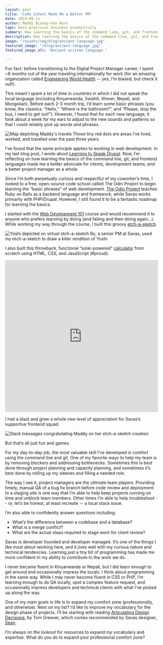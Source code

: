 ```yaml
---
layout: post
title: "Code School Made Me a Better PM"
date: 2019-09-11
author: Maddy Bishop-Van Horn
tags: best-practices business productivity
summary: How learning the basics of the command line, git, and frontend languages made me a better advocate for clients, development teams, and a better project manager.
description: How learning the basics of the command line, git, and frontend languages made me a better advocate for clients, development teams, and a better project manager.
image: "/assets/img/blog/ancient-language.jpg"
featured_image: "/blog/ancient-language.jpg"
featured_image_alt: "Ancient written language."

---
```


Fun fact: before transitioning to the Digital Project Manager career, I spent ~6 months out of the year traveling internationally for work (for an amazing organization called [Engineering World Health](http://www.ewh.org) -- yes, I’m biased, but check it out!).

This meant I spent a lot of time in countries in which I did not speak the local language (including Kinyarwanda, Swahili, Khmer, Nepali, and Mongolian). Before each 2-3 month trip, I’d learn some basic phrases (you know, the classics: “Hello,” “Where is the bathroom?”, and “Please, stop the bus, I need to get out!”). However, I found that for each new language, it took about a week for my ears to adjust to the new sounds and patterns so that I could reliably pick up words and phrases.


<div class="blog-image-full-width">
<img alt="Map depicting Maddy's travels" src="/assets/img/blog/maddy-travels-map.png">
<span class="caption">Those tiny red dots are areas I’ve lived, worked, and traveled over the past three years.</span>
</div>

I’ve found that the same principle applies to working in web development. In my last blog post, I wrote about [Learning to Speak Drupal](https://savaslabs.com/2019/04/22/top-5-things-to-know-to-speak-drupal.html). Now, I’m reflecting on how learning the basics of the command line, git, and frontend languages made me a better advocate for clients, development teams, and a better project manager as a whole.

Since I’m both perpetually curious _and_ respectful of my coworker’s time, I looked to a free, open-source code school called The Odin Project to begin learning the “basic phrases” of web development. [The Odin Project](https://www.theodinproject.com) teaches Ruby on Rails as a backend language and framework, while Savas works primarily with PHP/Drupal. However, I still found it to be a fantastic roadmap for learning the basics.

I started with the [Web Development 101](https://www.theodinproject.com/courses/web-development-101) course and would recommend it to anyone who prefers learning by doing (and failing and then doing again…). While working my way through the course, I built this groovy [etch-a-sketch](https://maddybvh.github.io/etch-a-sketch/).

<div class="blog-image-large">
<img alt="Yoshi depicted on virtual etch-a-sketch" src="/assets/img/blog/etch-a-sketch.png">
<span class="caption">Ro, a senior PM at Savas, used my etch-a-sketch to draw a killer rendition of Yoshi</span>
</div>

I also built this throwback, functional “solar-powered” [calculator](https://maddybvh.github.io/calculator/) from scratch using HTML, CSS, and JavaScript (#proud):

<iframe src="https://maddybvh.github.io/calculator/" width="100%" height="500px" style="border:none"></iframe>

I had a blast and grew a whole new level of appreciation for Savas’s supportive frontend squad.

<div class="blog-image-large">
<img alt="Slack messages congratulating Maddy on her etch-a-sketch creation" src="/assets/img/blog/maddy-front-end-slack.png">
</div>

But that’s all just fun and games.

For my day-to-day job, the most valuable skill I’ve developed is comfort using the command line and git. One of my favorite ways to help my team is by removing blockers and addressing bottlenecks. Sometimes this is best done through project planning and capacity planning, and sometimes it’s best done by rolling up my sleeves and filling a needed role.

The way I see it, project managers are the ultimate team players. Providing timely, manual QA of a bug fix branch before  code review and deployment to a staging site is one way that I’m able to help keep projects running on time and unblock team members. Other times I’m able to help troubleshoot -- or, let’s be honest, at least recreate -- a local stack issue.

I’m also able to confidently answer questions including:
* What’s the difference between a codebase and a database?
* What is a merge conflict?
* What are the actual steps required to stage work for client review?

Savas is developer founded and developer managed. It’s one of the things I like most about working here, and it jives well with my curious nature and technical tendencies. Learning just a tiny bit of programming has made me more confident in my ability to contribute to the work we do.

I never became fluent in Kinyarwanda or Nepali, but I did learn enough to get around and occasionally impress the locals. I think about programming in the same way. While I may never become fluent in CSS or PHP, I’m learning enough to do QA locally, spot a complex feature request, and occasionally impress developers and technical clients with what I’ve picked up along the way.

One of my main goals in life is to expand my comfort zone (professionally, and otherwise). Next on my list? I’d like to improve my vocabulary for the design phase of projects. I’ll be starting with reading [Articulating Design Decisions](https://www.amazon.com/Articulating-Design-Decisions-Communicate-Stakeholders/dp/1491921560), by Tom Greever, which comes recommended by Savas designer, [Sean](https://savaslabs.com/company/sean-oshea/).

I’m always on the lookout for resources to expand my vocabulary and expertise. What do you do to expand your professional comfort zone?
